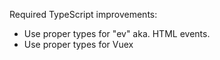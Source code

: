 Required TypeScript improvements:

-   Use proper types for "ev" aka. HTML events.
-   Use proper types for Vuex
